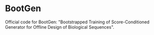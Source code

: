 # BootGen

Official code for BootGen: "Bootstrapped Training of Score-Conditioned Generator for Offline Design of Biological Sequences".
